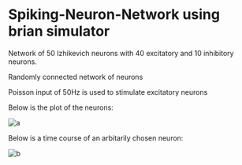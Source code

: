 # Spiking-Neuron-Network using brian simulator
Network of 50 Izhikevich neurons with 40 excitatory and 10 inhibitory neurons.

Randomly connected network of neurons

Poisson input of 50Hz is used to stimulate excitatory neurons

Below is the plot of the neurons:

![a](https://user-images.githubusercontent.com/13660762/28784172-86f63908-760a-11e7-861f-dcd7e21e8812.png)

Below is a time course of an arbitarily chosen neuron:

![b](https://user-images.githubusercontent.com/13660762/28784175-88987a78-760a-11e7-884e-4dd9fd7a6d5f.png)
